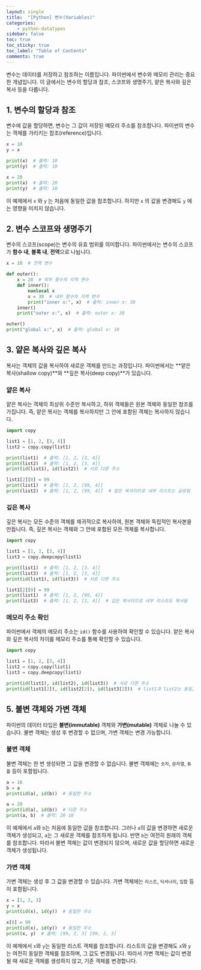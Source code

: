 ```yaml
---
layout: single
title:  "[Python] 변수(Variables)"
categories: 
    - python-datatypes
sidebar: false
toc: true
toc_sticky: true
toc_label: "Table of Contents"
comments: true
---
```


변수는 데이터를 저장하고 참조하는 이름입니다. 파이썬에서 변수와 메모리 관리는 중요한 개념입니다. 이 글에서는 변수의 할당과 참조, 스코프와 생명주기, 얕은 복사와 깊은 복사 등을 다룹니다.


## 1. 변수의 할당과 참조

변수에 값을 할당하면, 변수는 그 값이 저장된 메모리 주소를 참조합니다. 파이썬의 변수는 객체를 가리키는 참조(reference)입니다.
```python
x = 10
y = x

print(x)  # 출력: 10
print(y)  # 출력: 10

x = 20
print(x)  # 출력: 20
print(y)  # 출력: 10
```

이 예제에서 `x` 와 `y` 는 처음에 동일한 값을 참조합니다. 하지만 `x` 의 값을 변경해도 `y` 에는 영향을 미치지 않습니다.


## 2. 변수 스코프와 생명주기
변수의 스코프(scope)는 변수의 유효 범위를 의미합니다. 파이썬에서는 변수의 스코프가 **함수 내**, **블록 내**, **전역**으로 나뉩니다.

```python
x = 10  # 전역 변수

def outer():
    x = 20  # 외부 함수의 지역 변수
    def inner():
        nonlocal x
        x = 30  # 내부 함수의 지역 변수
        print("inner x:", x)  # 출력: inner x: 30
    inner()
    print("outer x:", x)  # 출력: outer x: 30

outer()
print("global x:", x)  # 출력: global x: 10
```


## 3. 얕은 복사와 깊은 복사
복사는 객체의 값을 복사하여 새로운 객체를 만드는 과정입니다. 파이썬에서는 **얕은 복사(shallow copy)**와 **깊은 복사(deep copy)**가 있습니다.

### 얕은 복사
얕은 복사는 객체의 최상위 수준만 복사하고, 하위 객체들은 원본 객체와 동일한 참조를 가집니다. 즉, 얕은 복사는 객체를 복사하지만 그 안에 포함된 객체는 복사하지 않습니다.

```python
import copy

list1 = [1, 2, [3, 4]]
list2 = copy.copy(list1)

print(list1)  # 출력: [1, 2, [3, 4]]
print(list2)  # 출력: [1, 2, [3, 4]]
print(id(list1), id(list2))  # 서로 다른 주소

list1[2][0] = 99
print(list1)  # 출력: [1, 2, [99, 4]]
print(list2)  # 출력: [1, 2, [99, 4]]  # 얕은 복사이므로 내부 리스트는 공유됨
```

### 깊은 복사
깊은 복사는 모든 수준의 객체를 재귀적으로 복사하여, 원본 객체와 독립적인 복사본을 만듭니다. 즉, 깊은 복사는 객체와 그 안에 포함된 모든 객체를 복사합니다.

```python
import copy

list1 = [1, 2, [3, 4]]
list3 = copy.deepcopy(list1)

print(list1)  # 출력: [1, 2, [3, 4]]
print(list3)  # 출력: [1, 2, [3, 4]]
print(id(list1), id(list3))  # 서로 다른 주소

list1[2][0] = 99
print(list1)  # 출력: [1, 2, [99, 4]]
print(list3)  # 출력: [1, 2, [3, 4]]  # 깊은 복사이므로 내부 리스트도 복사됨
```

### 메모리 주소 확인
파이썬에서 객체의 메모리 주소는 `id()` 함수를 사용하여 확인할 수 있습니다. 얕은 복사와 깊은 복사의 차이를 메모리 주소를 통해 확인할 수 있습니다.

```python
import copy

list1 = [1, 2, [3, 4]]
list2 = copy.copy(list1)
list3 = copy.deepcopy(list1)

print(id(list1), id(list2), id(list3))  # 서로 다른 주소
print(id(list1[2]), id(list2[2]), id(list3[2]))  # list1과 list2는 동일, list3는 다름
```

## 5. 불변 객체와 가변 객체
파이썬의 데이터 타입은 **불변(immutable)** 객체와 **가변(mutable)** 객체로 나눌 수 있습니다. 불변 객체는 생성 후 변경할 수 없으며, 가변 객체는 변경 가능합니다.

### 불변 객체
불변 객체는 한 번 생성되면 그 값을 변경할 수 없습니다. 불변 객체에는 `숫자`, `문자열`, `튜플` 등이 포함됩니다.

```python
a = 10
b = a
print(id(a), id(b))  # 동일한 주소

a = 20
print(id(a), id(b))  # 다른 주소
print(a, b)  # 출력: 20 10
```
이 예제에서 `a`와 `b`는 처음에 동일한 값을 참조합니다. 그러나 `a`의 값을 변경하면 새로운 객체가 생성되고, `a`는 그 새로운 객체를 참조하게 됩니다. 반면 `b`는 여전히 원래의 객체를 참조합니다. 따라서 불변 객체는 값이 변경되지 않으며, 새로운 값을 할당하면 새로운 객체가 생성됩니다.

### 가변 객체
가변 객체는 생성 후 그 값을 변경할 수 있습니다. 가변 객체에는 `리스트`, `딕셔너리`, `집합` 등이 포함됩니다.

```python
x = [1, 2, 3]
y = x
print(id(x), id(y))  # 동일한 주소

x[0] = 99
print(id(x), id(y))  # 동일한 주소
print(x, y)  # 출력: [99, 2, 3] [99, 2, 3]
```
이 예제에서 `x`와 `y`는 동일한 리스트 객체를 참조합니다. 리스트의 값을 변경해도 `x`와 `y`는 여전히 동일한 객체를 참조하며, 그 값도 변경됩니다. 따라서 가변 객체는 값이 변경될 때 새로운 객체를 생성하지 않고, 기존 객체를 변경합니다.